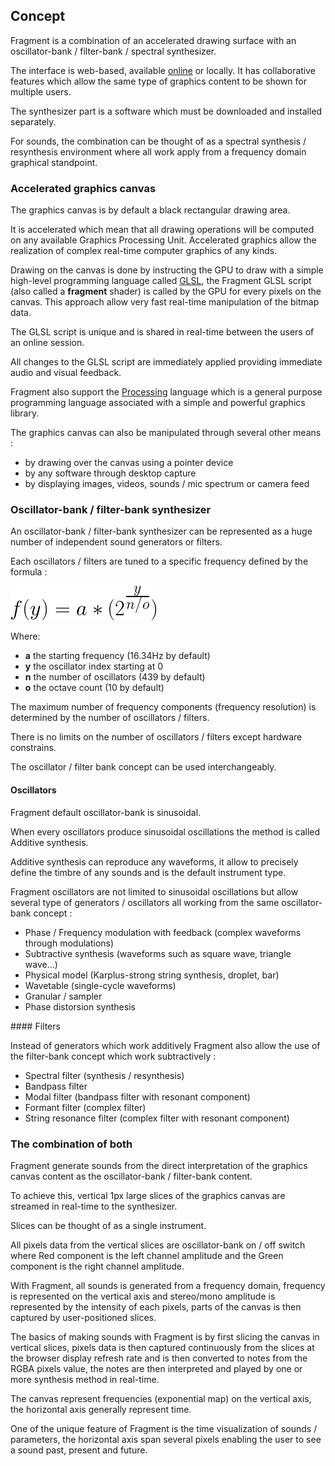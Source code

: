 ## Concept

Fragment is a combination of an accelerated drawing surface with an oscillator-bank / filter-bank / spectral synthesizer.

The interface is web-based, available [online](https://www.fsynth.com) or locally. It has collaborative features which allow the same type of graphics content to be shown for multiple users.

The synthesizer part is a software which must be downloaded and installed separately.

For sounds, the combination can be thought of as a spectral synthesis / resynthesis environment where all work apply from a frequency domain graphical standpoint.

### Accelerated graphics canvas

The graphics canvas is by default a black rectangular drawing area.

It is accelerated which mean that all drawing operations will be computed on any available Graphics Processing Unit. Accelerated graphics allow the realization of complex real-time computer graphics of any kinds.

Drawing on the canvas is done by instructing the GPU to draw with a simple high-level programming language called [GLSL](https://en.wikipedia.org/wiki/OpenGL_Shading_Language), the Fragment GLSL script (also called a **fragment** shader) is called by the GPU for every pixels on the canvas. This approach allow very fast real-time manipulation of the bitmap data.

The GLSL script is unique and is shared in real-time between the users of an online session.

All changes to the GLSL script are immediately applied providing immediate audio and visual feedback.

Fragment also support the [Processing](https://en.wikipedia.org/wiki/Processing_(programming_language)) language which is a general purpose programming language associated with a simple and powerful graphics library.

The graphics canvas can also be manipulated through several other means :

* by drawing over the canvas using a pointer device
* by any software through desktop capture
* by displaying images, videos, sounds / mic spectrum or camera feed

### Oscillator-bank / filter-bank synthesizer

An oscillator-bank / filter-bank synthesizer can be represented as a huge number of independent sound generators or filters.

Each oscillators / filters are tuned to a specific frequency defined by the formula :

![Vertical axis frequency mapping formula](tutorials/images/frequency_map.png)

Where:

- **a** the starting frequency (16.34Hz by default)
- **y** the oscillator index starting at 0
- **n** the number of oscillators (439 by default)
- **o** the octave count (10 by default)

The maximum number of frequency components (frequency resolution) is determined by the number of oscillators / filters.

There is no limits on the number of oscillators / filters except hardware constrains.

The oscillator / filter bank concept can be used interchangeably.

#### Oscillators

Fragment default oscillator-bank is sinusoidal.

When every oscillators produce sinusoidal oscillations the method is called Additive synthesis.

Additive synthesis can reproduce any waveforms, it allow to precisely define the timbre of any sounds and is the default instrument type.

Fragment oscillators are not limited to sinusoidal oscillations but allow several type of generators / oscillators all working from the same oscillator-bank concept :

* Phase / Frequency modulation with feedback (complex waveforms through modulations)
* Subtractive synthesis (waveforms such as square wave, triangle wave...)
* Physical model (Karplus-strong string synthesis, droplet, bar)
* Wavetable (single-cycle waveforms)
* Granular / sampler
* Phase distorsion synthesis

#### Filters

Instead of generators which work additively Fragment also allow the use of the filter-bank concept which work subtractively :

* Spectral filter (synthesis / resynthesis)
* Bandpass filter
* Modal filter (bandpass filter with resonant component)
* Formant filter (complex filter)
* String resonance filter (complex filter with resonant component)

### The combination of both

Fragment generate sounds from the direct interpretation of the graphics canvas content as the oscillator-bank / filter-bank content.

To achieve this, vertical 1px large slices of the graphics canvas are streamed in real-time to the synthesizer.

Slices can be thought of as a single instrument.

All pixels data from the vertical slices are oscillator-bank on / off switch where Red component is the left channel amplitude and the Green component is the right channel amplitude.

With Fragment, all sounds is generated from a frequency domain, frequency is represented on the vertical axis and stereo/mono amplitude is represented by the intensity of each pixels, parts of the canvas is then captured by user-positioned slices.

The basics of making sounds with Fragment is by first slicing the canvas in vertical slices, pixels data is then captured continuously from the slices at the browser display refresh rate and is then converted to notes from the RGBA pixels value, the notes are then interpreted and played by one or more synthesis method in real-time.

The canvas represent frequencies (exponential map) on the vertical axis, the horizontal axis generally represent time.

One of the unique feature of Fragment is the time visualization of sounds / parameters, the horizontal axis span several pixels enabling the user to see a sound past, present and future.
